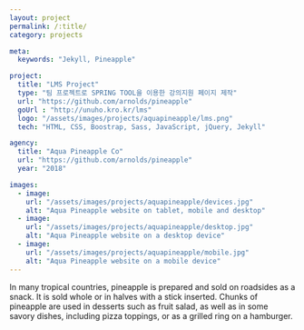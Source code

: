 ```yaml
---
layout: project
permalink: /:title/
category: projects

meta:
  keywords: "Jekyll, Pineapple"

project:
  title: "LMS Project"
  type: "팀 프로젝트로 SPRING TOOL을 이용한 강의지원 페이지 제작"
  url: "https://github.com/arnolds/pineapple"
  goUrl : "http://unuho.kro.kr/lms"
  logo: "/assets/images/projects/aquapineapple/lms.png"
  tech: "HTML, CSS, Boostrap, Sass, JavaScript, jQuery, Jekyll"

agency:
  title: "Aqua Pineapple Co"
  url: "https://github.com/arnolds/pineapple"
  year: "2018"

images:
  - image:
    url: "/assets/images/projects/aquapineapple/devices.jpg"
    alt: "Aqua Pineapple website on tablet, mobile and desktop"
  - image:
    url: "/assets/images/projects/aquapineapple/desktop.jpg"
    alt: "Aqua Pineapple website on a desktop device"
  - image:
    url: "/assets/images/projects/aquapineapple/mobile.jpg"
    alt: "Aqua Pineapple website on a mobile device"
---
```

<p>In many tropical countries, pineapple is prepared and sold on roadsides as a snack. It is sold whole or in halves with a stick inserted. Chunks of pineapple are used in desserts such as fruit salad, as well as in some savory dishes, including pizza toppings, or as a grilled ring on a hamburger.</p>
